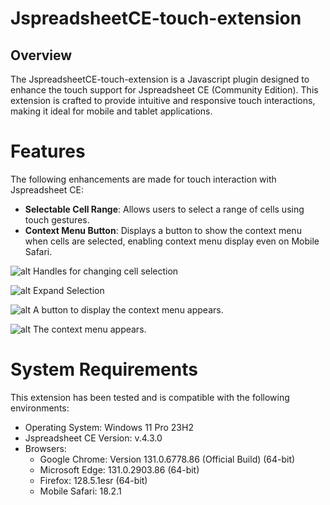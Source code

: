 # JspreadsheetCE-touch-extension
## Overview
The JspreadsheetCE-touch-extension is a Javascript plugin designed to enhance the touch support for Jspreadsheet CE (Community Edition). This extension is crafted to provide intuitive and responsive touch interactions, making it ideal for mobile and tablet applications.

# Features
The following enhancements are made for touch interaction with Jspreadsheet CE:
* **Selectable Cell Range**: Allows users to select a range of cells using touch gestures.
* **Context Menu Button**: Displays a button to show the context menu when cells are selected, enabling context menu display even on Mobile Safari.

![alt Handles for changing cell selection](images/image1.avif "Handles for changing cell selection")

![alt Expand Selection](images/image2.avif "Expand Selection")

![alt A button to display the context menu appears.](images/image3.avif "A button to display the context menu appears.")

![alt The context menu appears.](images/image4.avif "The context menu appears.")

# System Requirements
This extension has been tested and is compatible with the following environments:
* Operating System: Windows 11 Pro 23H2
* Jspreadsheet CE Version: v.4.3.0
* Browsers:
  * Google Chrome: Version 131.0.6778.86 (Official Build) (64-bit)
  * Microsoft Edge: 131.0.2903.86 (64-bit)
  * Firefox: 128.5.1esr (64-bit)
  * Mobile Safari: 18.2.1
